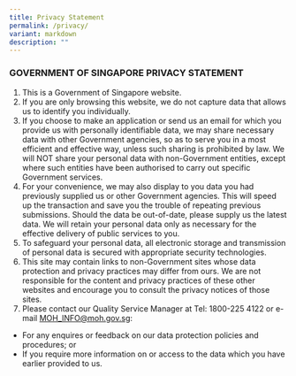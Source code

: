 ```yaml
---
title: Privacy Statement
permalink: /privacy/
variant: markdown
description: ""
---
```

### **GOVERNMENT OF SINGAPORE PRIVACY STATEMENT**

1. This is a Government of Singapore website.
2. If you are only browsing this website, we do not capture data that allows us to identify you individually.
3. If you choose to make an application or send us an email for which you provide us with personally identifiable data, we may share necessary data with other Government agencies, so as to serve you in a most efficient and effective way, unless such sharing is prohibited by law. We will NOT share your personal data with non-Government entities, except where such entities have been authorised to carry out specific Government services.
4. For your convenience, we may also display to you data you had previously supplied us or other Government agencies. This will speed up the transaction and save you the trouble of repeating previous submissions. Should the data be out-of-date, please supply us the latest data. We will retain your personal data only as necessary for the effective delivery of public services to you.
5.  To safeguard your personal data, all electronic storage and transmission of personal data is secured with appropriate security technologies.
6.  This site may contain links to non-Government sites whose data protection and privacy practices may differ from ours. We are not responsible for the content and privacy practices of these other websites and encourage you to consult the privacy notices of those sites.
7.  Please contact our Quality Service Manager at Tel: 1800-225 4122 or e-mail <a href="mailto: MOH_INFO@moh.gov.sg">MOH_INFO@moh.gov.sg</a>:
*   For any enquires or feedback on our data protection policies and procedures; or
*   If you require more information on or access to the data which you have earlier provided to us.